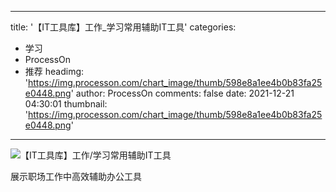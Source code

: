 
---
title: '【IT工具库】工作_学习常用辅助IT工具'
categories: 
 - 学习
 - ProcessOn
 - 推荐
headimg: 'https://img.processon.com/chart_image/thumb/598e8a1ee4b0b83fa25e0448.png'
author: ProcessOn
comments: false
date: 2021-12-21 04:30:01
thumbnail: 'https://img.processon.com/chart_image/thumb/598e8a1ee4b0b83fa25e0448.png'
---

<div>   
<img class="thumb" alt="【IT工具库】工作/学习常用辅助IT工具" src="https://img.processon.com/chart_image/thumb/598e8a1ee4b0b83fa25e0448.png" referrerpolicy="no-referrer">
<p>展示职场工作中高效辅助办公工具
</p>  
</div>
            